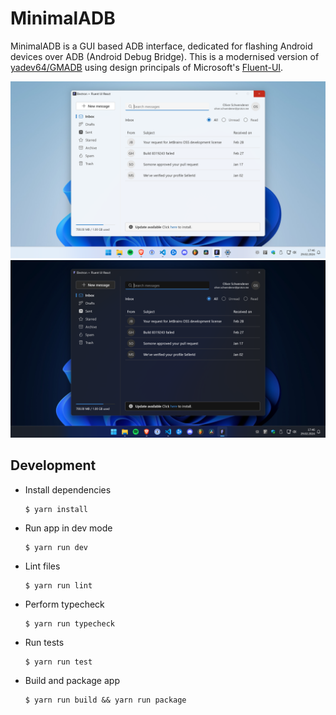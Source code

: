 # MinimalADB

MinimalADB is a GUI based ADB interface, dedicated for flashing Android devices over ADB (Android Debug Bridge).
This is a modernised version of [yadev64/GMADB](https://github.com/yadev64/GMADB) using design principals of Microsoft's [Fluent-UI](https://developer.microsoft.com/en-us/fluentui#/).

![Windows Light](docs/windows-light.png)
![Windows Dark](docs/windows-dark.png)

## Development

-   Install dependencies

    ```
    $ yarn install
    ```

-   Run app in dev mode

    ```
    $ yarn run dev
    ```

-   Lint files

    ```
    $ yarn run lint
    ```

-   Perform typecheck

    ```
    $ yarn run typecheck
    ```

-   Run tests

    ```
    $ yarn run test
    ```

-   Build and package app

    ```
    $ yarn run build && yarn run package
    ```
